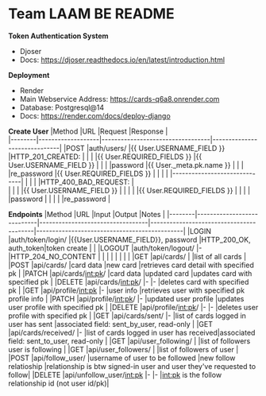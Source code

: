 # Team LAAM BE README

**Token Authentication System**
* Djoser
* Docs: https://djoser.readthedocs.io/en/latest/introduction.html
  
**Deployment**
* Render
* Main Webservice Address: https://cards-q6a8.onrender.com
* Database: Postgresql@14
* Docs: https://render.com/docs/deploy-django

**Create User**
|Method  |URL                |Request                           |Response                      |                               
|--------|-------------------|----------------------------------|------------------------------|
|POST    |auth/users/        |{{ User.USERNAME_FIELD }}         |HTTP_201_CREATED:             |
|        |                   |{{ User.REQUIRED_FIELDS }}        |{{ User.USERNAME_FIELD }}     |
|        |                   |password                          |{{ User._meta.pk.name }}      |
|        |                   |re_password                       |{{ User.REQUIRED_FIELDS }}    |
|        |                   |                                  |------------------------------|
|        |                   |                                  |HTTP_400_BAD_REQUEST:         |     
|        |                   |                                  |{{ User.USERNAME_FIELD }}     |
|        |                   |                                  |{{ User.REQUIRED_FIELDS }}    |
|        |                   |                                  |password                      |
|        |                   |                                  |re_password                   |

**Endpoints**
|Method  |URL                         |Input                             |Output                                   |Notes                                         |
|--------|----------------------------|----------------------------------|-----------------------------------------|----------------------------------------------|
|LOGIN   |auth/token/login/           |{{User.USERNAME_FIELD}}, password |HTTP_200_OK, auth_token|token create     |                                              |
|LOGOUT  |auth/token/logout/          |-                                 |HTTP_204_NO_CONTENT                      |                                              |
|        |                            |                                  |                                         |                                              |
|GET     |api/cards/                  |                                  |list of all cards                        |
|POST    |api/cards/                  |card data                         |new card                                 |retrieves card detail with specified pk       |
|PATCH   |api/cards/<int:pk>/         |card data                         |updated card                             |updates card with specified pk                |
|DELETE  |api/cards/<int:pk>/         |-                                 |-                                        |deletes card with specified pk                | 
|GET     |api/profile/<int:pk>        |-                                 |user info                                |retrieves user with specified pk profile info |
|PATCH   |api/profile/<int:pk>/       |-                                 |updated user profile                     |updates user profile with specified pk        |
|DELETE  |api/profile/<int:pk>/       |-                                 |-                                        |deletes user profile with specified pk        |
|GET     |api/cards/sent/             |-                                 |list of cards logged in user has sent    |associated field: sent_by_user, read-only     |
|GET     |api/cards/received/         |-                                 |list of cards logged in user has received|associated field: sent_to_user, read-only     |
|GET     |api/user_following/         |                                  |list of followers user is following      |
|GET     |api/user_followers/         |                                  |list of followers of user                |
|POST    |api/follow_user/            |username of user to be followed   |new follow relatioship                   |relationship is btw signed-in user and user they've requested to follow|
|DELETE  |api/unfollow_user/<int:pk>  |-                                 |-                                        |<int:pk> is the follow relationship id (not user id/pk)|